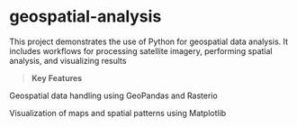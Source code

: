 # geospatial-analysis
This project demonstrates the use of Python for geospatial data analysis.
It includes workflows for processing satellite imagery, performing spatial analysis, and visualizing results

> **Key Features**

Geospatial data handling using GeoPandas and Rasterio

Visualization of maps and spatial patterns using Matplotlib 

